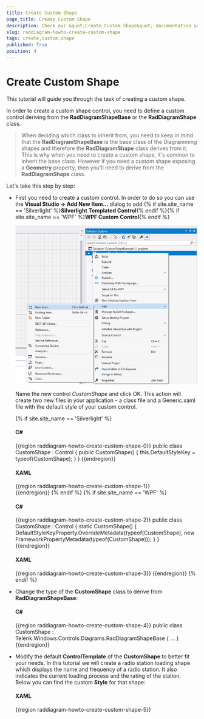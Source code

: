 ```yaml
---
title: Create Custom Shape
page_title: Create Custom Shape
description: Check our &quot;Create Custom Shape&quot; documentation article for the RadDiagram WPF control.
slug: raddiagram-howto-create-custom-shape
tags: create,custom,shape
published: True
position: 4
---
```


# Create Custom Shape

This tutorial will guide you through the task of creating a custom shape.

In order to create a custom shape control, you need to define a custom control deriving from the __RadDiagramShapeBase__ or the __RadDiagramShape__ class.		

>When deciding which class to inherit from, you need to keep in mind that the __RadDiagramShapeBase__ is the base class of the Diagramming shapes and therefore the __RadDiagramShape__ class derives from it. This is why when you need to create a custom shape, it's common to inherit the base class. However if you need a custom shape exposing a __Geometry__ property, then you'll need to derive from the __RadDiagramShape__ class.		  

Let's take this step by step:

* First you need to create a custom control. In order to do so you can use the __Visual Studio -> Add New Item...__ dialog to add {% if site.site_name == 'Silverlight' %}__Silverlight Templated Control__{% endif %}{% if site.site_name == 'WPF' %}__WPF Custom Control__{% endif %}

	![Rad Diagram How To Custom Shape New Item](images/RadDiagram_HowTo_CustomShape_NewItem_V2.png)

	Name the new control *CustomShape* and click OK. This action will create two new files in your application - a class file and a Generic.xaml file with the default style of your custom control.
	
	{% if site.site_name == 'Silverlight' %}
	#### __C#__	
	{{region raddiagram-howto-create-custom-shape-0}}
		public class CustomShape : Control
		{
			public CustomShape()
			{
				this.DefaultStyleKey = typeof(CustomShape);
			}
		}
	{{endregion}}
	
	#### __XAML__
	{{region raddiagram-howto-create-custom-shape-1}}
		<Style TargetType="{x:Type local:CustomShape}">
			<Setter Property="Template">
				<Setter.Value>
					<ControlTemplate TargetType="{x:Type local:CustomShape}">
						<Border Background="{TemplateBinding Background}"
								BorderBrush="{TemplateBinding BorderBrush}"
								BorderThickness="{TemplateBinding BorderThickness}">
						</Border>
					</ControlTemplate>
				</Setter.Value>
			</Setter>
		</Style>				
	{{endregion}}
	{% endif %}
	{% if site.site_name == 'WPF' %}	
	#### __C#__	
	{{region raddiagram-howto-create-custom-shape-2}}
		public class CustomShape : Control
		{
			static CustomShape()
			{
				DefaultStyleKeyProperty.OverrideMetadata(typeof(CustomShape), new FrameworkPropertyMetadata(typeof(CustomShape)));
			}
		}	
	{{endregion}}

	#### __XAML__
	{{region raddiagram-howto-create-custom-shape-3}}
		<Style TargetType="{x:Type local:CustomShape}">
			<Setter Property="Template">
				<Setter.Value>
					<ControlTemplate TargetType="{x:Type local:CustomShape}">
						<Border Background="{TemplateBinding Background}"
								BorderBrush="{TemplateBinding BorderBrush}"
								BorderThickness="{TemplateBinding BorderThickness}">
						</Border>
					</ControlTemplate>
				</Setter.Value>
			</Setter>
		</Style>
	{{endregion}}
	{% endif %}

* Change the type of the __CustomShape__ class to derive from __RadDiagramShapeBase__:			

	#### __C#__
	{{region raddiagram-howto-create-custom-shape-4}}
		public class CustomShape : Telerik.Windows.Controls.Diagrams.RadDiagramShapeBase
		{
		  ...
		}
	{{endregion}}
	
* Modify the default __ControlTemplate__ of the __CustomShape__ to better fit your needs. In this tutorial we will create a radio station loading shape which displays the name and frequency of a radio station. It also indicates the current loading process and the rating of the station. Below you can find the custom __Style__ for that shape:			

	#### __XAML__
	{{region raddiagram-howto-create-custom-shape-5}}
		<Style TargetType="local:CustomShape">
			<Setter Property="BorderThickness" Value="4" />
			<Setter Property="BorderBrush" Value="#6C666666" />
			<Setter Property="Width" Value="355" />
			<Setter Property="Height" Value="160" />
			<Setter Property="HorizontalAlignment" Value="Center" />
			<Setter Property="Margin" Value="0" />
			<Setter Property="Background">
				<Setter.Value>
					<LinearGradientBrush StartPoint="0.5,0" EndPoint="0.5,1">
						<GradientStop Color="White" />
						<GradientStop Offset="1" Color="#FFEDF4FF" />
					</LinearGradientBrush>
				</Setter.Value>
			</Setter>
			<Setter Property="Template">
				<Setter.Value>
					<ControlTemplate TargetType="local:CustomShape">
						<Border Margin="{TemplateBinding Margin}"
								HorizontalAlignment="{TemplateBinding HorizontalAlignment}"
								BorderBrush="{TemplateBinding BorderBrush}"
								BorderThickness="{TemplateBinding BorderThickness}"
								CornerRadius="3">
							<Border Background="{TemplateBinding Background}"
									BorderBrush="#E6FBFDFF"
									BorderThickness="1"
									CornerRadius="1">
								<StackPanel>
									<Grid Margin="40 5" VerticalAlignment="Center">
										<TextBlock FontFamily="Segoe UI"
												   FontSize="14"
												   Text="MIX RADIO" />
										<TextBlock HorizontalAlignment="Right"
												   FontFamily="Segoe UI"
												   FontSize="14"
												   Text="108.8 FM" />
									</Grid>

									<Border Height="90"
											BorderBrush="#6C666666"
											BorderThickness="0 1">
										<Border.Background>
											<LinearGradientBrush StartPoint="0.5,0" EndPoint="0.5,1">
												<GradientStop Offset="0" Color="#65FFFFFF" />
												<GradientStop Offset="0.965" Color="#66E7E5E5" />
												<GradientStop Offset="0.609" Color="#9DD9D9D9" />
												<GradientStop Offset="0.826" Color="#A5D9D9D9" />
											</LinearGradientBrush>
										</Border.Background>
										<StackPanel HorizontalAlignment="Center" VerticalAlignment="Center">
											<TextBlock x:Name="BufferingPercentageLabel"
													   Margin="0 0 0 15"
													   HorizontalAlignment="Center"
													   FontFamily="Segoe UI"
													   FontSize="13">
												<TextBlock.Foreground>
													<LinearGradientBrush StartPoint="0.5,0" EndPoint="0.5,1">
														<GradientStop Offset="1" Color="Black" />
														<GradientStop Color="#FF727272" />
													</LinearGradientBrush>
												</TextBlock.Foreground>
											</TextBlock>
											<telerik:RadProgressBar x:Name="BufferingProgressBar"
																	Width="270"
																	Height="30"
																	Maximum="100"
																	Minimum="0"
																	Value="60" />
										</StackPanel>
									</Border>

									<Border Padding="0 5">
										<Border.Background>
											<LinearGradientBrush StartPoint="0.5,0" EndPoint="0.5,1">
												<GradientStop Offset="0.07" Color="#7FFFFFFF" />
												<GradientStop Offset="0.965" Color="#7EE7E5E5" />
												<GradientStop Offset="0.61" Color="#FFD9D9D9" />
												<GradientStop Offset="0.826" Color="#FFD9D9D9" />
											</LinearGradientBrush>
										</Border.Background>
										<StackPanel HorizontalAlignment="Center" Orientation="Horizontal">
											<TextBlock Margin="0 0 0 15"
													   HorizontalAlignment="Center"
													   VerticalAlignment="Center"
													   FontFamily="Segoe UI"
													   FontSize="13"
													   Text="VOTE">
												<TextBlock.Foreground>
													<LinearGradientBrush StartPoint="0.5,0" EndPoint="0.5,1">
														<GradientStop Offset="1" Color="Black" />
														<GradientStop Color="#FF727272" />
													</LinearGradientBrush>
												</TextBlock.Foreground>
											</TextBlock>
											<telerik:RadRating x:Name="Rating"
															   Margin="15 0"
															   HorizontalAlignment="Center"
															   Value="3" />
										</StackPanel>
									</Border>
								</StackPanel>
							</Border>
						</Border>
					</ControlTemplate>
				</Setter.Value>
			</Setter>
		</Style>	
	{{endregion}}		
		
* Now that your custom control is defined and its __ControlTemplate__ is customized, you can use it as a shape in your Diagramming drawing canvas:			

	#### __XAML__
	{{region raddiagram-howto-create-custom-shape-6}}
        <telerik:RadDiagram>
            <local:CustomShape />
        </telerik:RadDiagram>			  
	{{endregion}}
	
	>The __local__ alias points to the namespace of the __CustomShape__ class. 
	
As a result you'll get the following custom shape:
![Rad Diagram How To Custom Shape Result](images/RadDiagram_HowTo_CustomShape_Result.png)

Please note that in case you need to bind the __RadDiagram__ control to a collection of business data and you need to display the business data in a custom shape, then you have to create a custom __RadDiagram__. In the custom diagram class you need to override the __IsItemItsOwnShapeContainerOverride__ and __GetShapeContainerForItemOverride__ methods to return the custom shape type:		

#### __C#__
{{region raddiagram-howto-create-custom-shape-7}}
	public class CustomDiagram : RadDiagram
	{
		protected override bool IsItemItsOwnShapeContainerOverride(object item)
		{
			return item is CustomShape;
		}

		protected override Telerik.Windows.Diagrams.Core.IShape GetShapeContainerForItemOverride(object item)
		{
			return new CustomShape();
		}
	}			  
{{endregion}}
			  
#### __VB.NET__	
{{region raddiagram-howto-create-custom-shape-8}}
	Public Class CustomDiagram
		Inherits RadDiagram
		Protected Overrides Function IsItemItsOwnShapeContainerOverride(item As Object) As Boolean
			Return TypeOf item Is CustomShape
		End Function

		Protected Overrides Function GetShapeContainerForItemOverride(item As Object) As Telerik.Windows.Diagrams.Core.IShape
			Return New CustomShape()
		End Function
	End Class		  
{{endregion}}
	
You can download a sample project from our {% if site.site_name == 'Silverlight' %}[CodeLibrary](http://www.telerik.com/community/code-library/silverlight/diagrams/how-to-create-a-custom-shape.aspx){% endif %}{% if site.site_name == 'WPF' %}[CodeLibrary](http://www.telerik.com/community/code-library/wpf/diagrams/how-to-create-a-custom-shape.aspx){% endif %}.		

## See Also
 * [Shapes]({%slug raddiagrams-features-shapes%})
 * [Use MVVM in RadDiagram]({%slug raddiagrams-howto-mvvm%})
 * [Iterate Over the Diagram Items]({%slug raddiagrams-howto-iterate-over-the-diagram-items%})